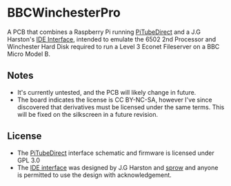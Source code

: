 # BBCWinchesterPro

A PCB that combines a Raspberry Pi running [PiTubeDirect](https://github.com/hoglet67/PiTubeDirect) and a J.G Harston's [IDE Interface](https://mdfs.net/Info/Comp/BBC/IDE/), intended to emulate the 6502 2nd Processor and Winchester Hard Disk required to run a Level 3 Econet Fileserver on a BBC Micro Model B.

## Notes 

- It's currently untested, and the PCB will likely change in future.
- The board indicates the license is CC BY-NC-SA, however I've since discovered that derivatives must be licensed under the same terms. This will be fixed on the silkscreen in a future revision.

## License

- The [PiTubeDirect](https://github.com/hoglet67/PiTubeDirect) interface schematic and firmware is licensed under GPL 3.0
- The [IDE interface](https://mdfs.net/Info/Comp/BBC/IDE/) was designed by J.G Harston and [sprow](http://www.sprow.co.uk/) and anyone is permitted to use the design with acknowledgement.


